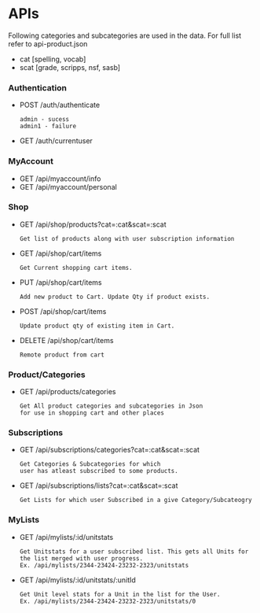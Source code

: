 # APIs
Following categories and subcategories are used in the data.
For full list refer to api-product.json
* cat [spelling, vocab]
* scat [grade, scripps, nsf, sasb]

### Authentication
* POST /auth/authenticate
  ```
  admin - sucess
  admin1 - failure
  ```
* GET /auth/currentuser

### MyAccount
* GET /api/myaccount/info
* GET /api/myaccount/personal

### Shop
* GET /api/shop/products?cat=:cat&scat=:scat
  ```
  Get list of products along with user subscription information 
  ```
* GET /api/shop/cart/items
  ```
  Get Current shopping cart items.
  ```
* PUT /api/shop/cart/items
  ```
  Add new product to Cart. Update Qty if product exists.
  ```
* POST /api/shop/cart/items
  ```
  Update product qty of existing item in Cart.
  ```
* DELETE /api/shop/cart/items
  ```
  Remote product from cart
  ```
    
### Product/Categories
* GET /api/products/categories
  ```
  Get All product categories and subcategories in Json 
  for use in shopping cart and other places 
  ```

### Subscriptions
* GET /api/subscriptions/categories?cat=:cat&scat=:scat
  ```
  Get Categories & Subcategories for which 
  user has atleast subscribed to some products.
  ```
* GET /api/subscriptions/lists?cat=:cat&scat=:scat
  ```
  Get Lists for which user Subscribed in a give Category/Subcateogry
  ```  

### MyLists
* GET /api/mylists/:id/unitstats
  ```
  Get Unitstats for a user subscribed list. This gets all Units for the list merged with user progress.
  Ex. /api/mylists/2344-23424-23232-2323/unitstats
  ```
* GET /api/mylists/:id/unitstats/:unitId
  ```
  Get Unit level stats for a Unit in the list for the User.
  Ex. /api/mylists/2344-23424-23232-2323/unitstats/0
  ```  
